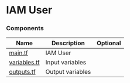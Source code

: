 # IAM User

### Components

| Name              | Description      | Optional |
| ----------------- | ---------------- | :------: |
| [main.tf][m]      | IAM User         |          |
| [variables.tf][v] | Input variables  |          |
| [outputs.tf][o]   | Output variables |          |

[m]: main.tf
[v]: variables.tf
[o]: outputs.tf

